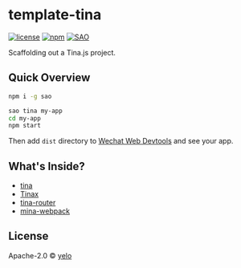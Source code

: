 # template-tina

[![license](https://img.shields.io/github/license/tinajs/template-tina.svg?style=flat-square)](./LICENSE)
[![npm](https://img.shields.io/npm/v/template-tina.svg?style=flat-square)](https://www.npmjs.com/package/template-tina)
[![SAO](https://img.shields.io/badge/⚔️%20SAO-tina-ff69b4.svg?style=flat-square)](https://sao.js.org/)

Scaffolding out a Tina.js project.

## Quick Overview
```bash
npm i -g sao

sao tina my-app
cd my-app
npm start
```

Then add ``dist`` directory to [Wechat Web Devtools](https://mp.weixin.qq.com/debug/wxadoc/dev/devtools/download.html) and see your app.

## What's Inside?

- [tina](https://github.com/tinajs/tina)
- [Tinax](https://github.com/tinajs/tinax)
- [tina-router](https://github.com/tinajs/tina-router)
- [mina-webpack](https://github.com/tinajs/mina-webpack)

## License
Apache-2.0 &copy; [yelo](https://github.com/imyelo)
